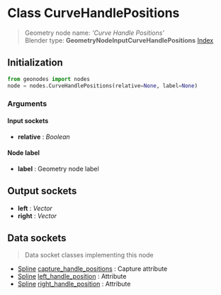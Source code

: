 
# Class CurveHandlePositions

> Geometry node name: _'Curve Handle Positions'_<br>Blender type:  **GeometryNodeInputCurveHandlePositions**
[Index](/docs/index.md)

## Initialization


```python
from geonodes import nodes
node = nodes.CurveHandlePositions(relative=None, label=None)
```


### Arguments


#### Input sockets



- **relative** : _Boolean_



#### Node label



- **label** : Geometry node label



## Output sockets



- **left** : _Vector_
- **right** : _Vector_



## Data sockets

> Data socket classes implementing this node


- [Spline](../sockets/Spline.md) [capture_handle_positions](../sockets/Spline.md#capture_handle_positions) : Capture attribute
- [Spline](../sockets/Spline.md) [left_handle_position](../sockets/Spline.md#left_handle_position) : Attribute
- [Spline](../sockets/Spline.md) [right_handle_position](../sockets/Spline.md#right_handle_position) : Attribute


